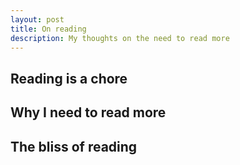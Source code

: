 ```yaml
---
layout: post
title: On reading
description: My thoughts on the need to read more
---
```


## Reading is a chore


## Why I need to read more


## The bliss of reading
